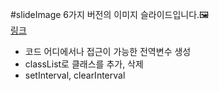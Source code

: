 #slideImage
6가지 버전의 이미지 슬라이드입니다.🖼<br>
<a href="#">링크</a>

- 코드 어디에서나 접근이 가능한 전역변수 생성
- classList로 클래스를 추가, 삭제
- setInterval, clearInterval
